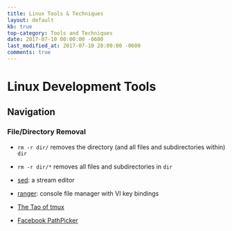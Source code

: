 ```yaml
---
title: Linux Tools & Techniques
layout: default
kb: true
top-category: Tools and Techniques
date: 2017-07-10 00:00:00 -0600
last_modified_at: 2017-07-10 20:00:00 -0600
comments: true
---
```


# Linux Development Tools

## Navigation

### File/Directory Removal

* `rm -r dir/` removes the directory (and all files and subdirectories within) `dir`
* `rm -r dir/*` removes all files and subdirectories in `dir`

* [sed](https://www.gnu.org/software/sed/manual/sed.html): a stream editor
* [ranger](http://ranger.nongnu.org/): console file manager with VI key bindings
* [The Tao of tmux](https://leanpub.com/the-tao-of-tmux/read)
* [Facebook PathPicker](https://github.com/facebook/pathpicker/)